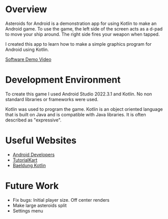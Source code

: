 # Overview

Asteroids for Android is a demonstration app for using Kotlin to make an Android game. To use the game, the left side of the screen acts as a d-pad to move your ship around. The right side fires your weapon when tapped.

I created this app to learn how to make a simple graphics program for Android using Kotlin.

[Software Demo Video](https://youtu.be/PV_LHb9dN_o)

# Development Environment

To create this game I used Android Studio 2022.3.1 and Kotlin. No non standard libraries or frameworks were used.

Kotlin was used to program the game. Kotlin is an object oriented language that is built on Java and is compatible with Java libraries. It is often described as "expressive".

# Useful Websites

* [Android Developers](https://developer.android.com/)
* [TutorialKart](https://www.tutorialkart.com/kotlin-android/get-started-with-android-game-development/#gsc.tab=0)
* [Baeldung Kotlin](https://www.baeldung.com/kotlin/)

# Future Work

* Fix bugs: Initial player size. Off center renders
* Make large asteroids split
* Settings menu